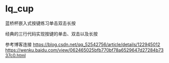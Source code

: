 # lq_cup
蓝桥杯嵌入式按键练习单击双击长按

经典的三行代码实现按键的单击、双击以及长按

参考博客连接
https://blog.csdn.net/qq_52542756/article/details/122945012
https://wenku.baidu.com/view/062465025bfb770bf78a6529647d27284b7337c0.html

